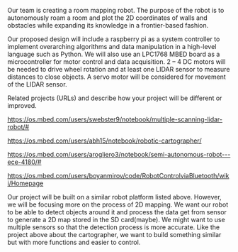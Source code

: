 Our team is creating a room mapping robot. The purpose of the robot is to autonomously roam a room and plot the 2D coordinates of walls and obstacles while expanding its knowledge in a frontier-based fashion.

Our proposed design will include a raspberry pi as a system controller to implement overarching algorithms and data manipulation in a high-level language such as Python.  We will also use an LPC1768 MBED board as a microcontroller for motor control and data acquisition.  2 – 4 DC motors will be needed to drive wheel rotation and at least one LIDAR sensor to measure distances to close objects.  A servo motor will be considered for movement of the LIDAR sensor.

Related projects (URLs) and describe how your project will be different or improved.

https://os.mbed.com/users/swebster9/notebook/multiple-scanning-lidar-robot/#

https://os.mbed.com/users/abh15/notebook/robotic-cartographer/

https://os.mbed.com/users/arogliero3/notebook/semi-autonomous-robot---ece-4180/#

https://os.mbed.com/users/boyanmirov/code/RobotControlviaBluetooth/wiki/Homepage

Our project will be built on a similar robot platform listed above. However, we will be focusing more on the process of 2D mapping. We want our robot to be able to detect objects around it and process the data get from sensor to generate a 2D map stored in the SD card(maybe). We might want to use multiple sensors so that the detection  process is more accurate. Like the project above about the cartographer, we want to build something similar but with more functions and easier to control.
